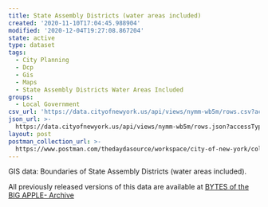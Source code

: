 ```yaml
---
title: State Assembly Districts (water areas included)
created: '2020-11-10T17:04:45.988904'
modified: '2020-12-04T19:27:08.867204'
state: active
type: dataset
tags:
  - City Planning
  - Dcp
  - Gis
  - Maps
  - State Assembly Districts Water Areas Included
groups:
  - Local Government
csv_url: 'https://data.cityofnewyork.us/api/views/nymm-wb5m/rows.csv?accessType=DOWNLOAD'
json_url: >-
  https://data.cityofnewyork.us/api/views/nymm-wb5m/rows.json?accessType=DOWNLOAD
layout: post
postman_collection_url: >-
  https://www.postman.com/thedaydasource/workspace/city-of-new-york/collection/15909983-145b0183-ec59-46f3-9e92-5c4a87d322fe
---
```

GIS data: Boundaries of State Assembly Districts (water areas included).

All previously released versions of this data are available at <a href="https://www1.nyc.gov/site/planning/data-maps/open-data/bytes-archive.page?sorts[year]=0">BYTES of the BIG APPLE- Archive</a>
